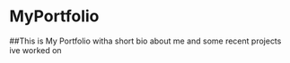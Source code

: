 # MyPortfolio

##This is My Portfolio witha short bio about me and some recent projects ive worked on 
